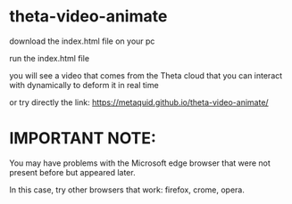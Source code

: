 # theta-video-animate

download the index.html file on your pc

run the index.html file

you will see a video that comes from the Theta cloud that you can interact with dynamically to deform it in real time

or try directly the link:
https://metaquid.github.io/theta-video-animate/


# IMPORTANT NOTE:

You may have problems with the Microsoft edge browser that were not present before but appeared later.

In this case, try other browsers that work: firefox, crome, opera.
